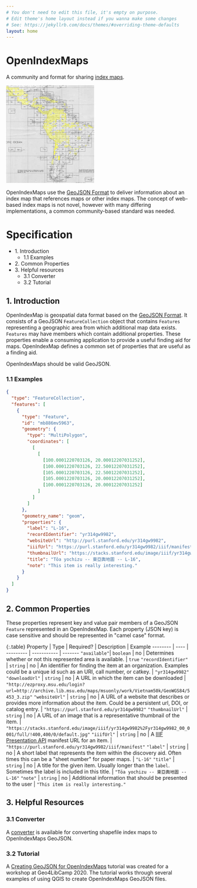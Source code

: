 ```yaml
---
# You don't need to edit this file, it's empty on purpose.
# Edit theme's home layout instead if you wanna make some changes
# See: https://jekyllrb.com/docs/themes/#overriding-theme-defaults
layout: home
---
```


<div class="jumbotron">
  <h1 class="display-4">OpenIndexMaps</h1>
  <p class="lead">A community and format for sharing <a href="https://en.wikipedia.org/wiki/Index_map">index maps</a>.</p>
  <!-- <hr class="my-4">
  <p>A new GeoJSON-based file specification for standardizing spatial index map creation has been released. For more information see the latest specification documentation.</p>
  <p class="lead">
    <a class="btn btn-primary btn-lg" href="/v1" role="button">Latest Specification</a>
  </p> -->
</div>

<img src="index_map.jpg" width="240" class="rounded mx-auto d-block">

OpenIndexMaps use the [GeoJSON Format](https://tools.ietf.org/html/rfc7946) to deliver information about an index map that references maps or other index maps. The concept of web-based index maps is not novel, however with many differing implementations, a common community-based standard was needed.

# Specification

- 1\. Introduction
  - 1.1 Examples
- 2\. Common Properties
- 3\. Helpful resources
  - 3.1 Converter
  - 3.2 Tutorial

## 1. Introduction

OpenIndexMap is geospatial data format based on the [GeoJSON Format](https://tools.ietf.org/html/rfc7946). It consists of a GeoJSON `FeatureCollection` object that contains `Features` representing a geographic area from which additional map data exists. `Features` may have members which contain additional properties. These properties enable a consuming application to provide a useful finding aid for maps. OpenIndexMap defines a common set of properties that are useful as a finding aid.

OpenIndexMaps should be valid GeoJSON.

### 1.1 Examples

```json
{
  "type": "FeatureCollection",
  "features": [
    {
      "type": "Feature",
      "id": "mb886mv5963",
      "geometry": {
        "type": "MultiPolygon",
        "coordinates": [
          [
            [
              [100.0001220703126, 20.00012207031252],
              [100.0001220703126, 22.50012207031252],
              [105.0001220703126, 22.50012207031252],
              [105.0001220703126, 20.00012207031252],
              [100.0001220703126, 20.00012207031252]
            ]
          ]
        ]
      },
      "geometry_name": "geom",
      "properties": {
        "label": "L-16",
        "recordIdentifier": "yr314gw9982",
        "websiteUrl": "http://purl.stanford.edu/yr314gw9982",
        "iiifUrl": "https://purl.stanford.edu/yr314gw9982/iiif/manifest",
        "thumbnailUrl": "https://stacks.stanford.edu/image/iiif/yr314gw9982%2Fyr314gw9982_00_0001/full/!400,400/0/default.jpg",
        "title": "Tōa yochizu -- 東亞輿地圖 -- L-16",
        "note": "This item is really interesting."
      }
    }
  ]
}
```

## 2. Common Properties

These properties represent key and value pair members of a GeoJSON `Feature` represented in an OpenIndexMap. Each property (JSON key) is case sensitive and should be represented in "camel case" format.

{:.table}
Property | Type | Required? | Description | Example
-------- | ---- | --------- | ----------- | -------
`"available"`| `boolean` | no | Determines whether or not this represented area is available. | `true`
`"recordIdentifier"` | `string` | no | An identifier for finding the item at an organization. Examples could be a unique id such as an URI, call number, or catkey. | `"yr314gw9982"`
`"downloadUrl"` | `string` | no | A URL in which the item can be downloaded | `"http://ezproxy.msu.edu/login?url=http://archive.lib.msu.edu/maps/msuonly/work/Vietnam50k/GeoWGS84/5453_3.zip"`
`"websiteUrl"` | `string` | no | A URL of a website that describes or provides more information about the item. Could be a persistent url, DOI, or catalog entry. | `"https://purl.stanford.edu/yr314gw9982"`
`"thumbnailUrl"` | `string` | no | A URL of an image that is a representative thumbnail of the item. | `"https://stacks.stanford.edu/image/iiif/yr314gw9982%2Fyr314gw9982_00_0001/full/!400,400/0/default.jpg"`
`"iiifUrl"` | `string` | no | A [IIIF Presentation API](http://iiif.io/api/presentation) manifest URL for an item. | `"https://purl.stanford.edu/yr314gw9982/iiif/manifest"`
`"label"` | `string` | no | A short label that represents the item within the discovery aid. Often times this can be a "sheet number" for paper maps. | `"L-16"`
`"title"` | `string` | no | A title for the given item. Usually longer than the `label`. Sometimes the label is included in this title. | `"Tōa yochizu -- 東亞輿地圖 -- L-16"`
`"note"` | `string` | no | Additional information that should be presented to the user | `"This item is really interesting."`

## 3. Helpful Resources

### 3.1 Converter

A [converter](https://openindexmaps.org/converter) is available for converting shapefile index maps to OpenIndexMaps GeoJSON.

### 3.2 Tutorial

A [Creating GeoJSON for OpenIndexMaps](https://kgjenkins.github.io/openindexmaps-workshop/) tutorial was created for a workshop at Geo4LibCamp 2020. The tutorial works through several examples of using QGIS to create OpenIndexMaps GeoJSON files.
